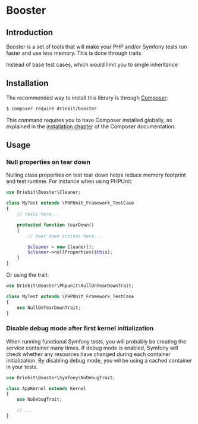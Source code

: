 Booster
=======

Introduction
------------

Booster is a set of tools that will make your PHP and/or Symfony tests run
faster and use less memory. This is done through traits

Instead of base test cases,  which would limit you
to single inheritance

Installation
------------

The recommended way to install this library is through [Composer](http://getcomposer.org):

```bash
$ composer require driebit/booster
```

This command requires you to have Composer installed globally, as explained
in the [installation chapter](https://getcomposer.org/doc/00-intro.md)
of the Composer documentation.

Usage
-----

### Null properties on tear down

Nulling class properties on test tear down helps reduce memory footprint and
test runtime. For instance when using PHPUnit:

```php
use Driebit\Booster\Cleaner;

class MyTest extends \PHPUnit_Framework_TestCase
{
    // tests here...

    protected function tearDown()
    {
        // tear down actions here...

        $cleaner = new Cleaner();
        $cleaner->nullProperties($this);
    }
}
```

Or using the trait:

```php
use Driebit\Booster\Phpunit\NullOnTearDownTrait;

class MyTest extends \PHPUnit_Framework_TestCase
{
    use NullOnTearDownTrait;
}
```

### Disable debug mode after first kernel initialization

When running functional Symfony tests, you will probably be creating the service
container many times. If debug mode is enabled, Symfony will check whether any
resources have changed during each container initialization. By disabling
debug mode, you wil be using a cached container in your tests.

```php
use Driebit\Booster\Symfony\NoDebugTrait;

class AppKernel extends Kernel
{
    use NoDebugTrait;

    // ...
}
